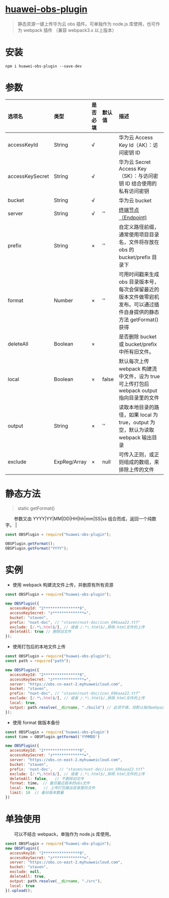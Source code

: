 # [huawei-obs-plugin](https://github.com/staven630/huawei-obs-plugin)

> 静态资源一键上传华为云 obs 插件。可单独作为 node.js 库使用，也可作为 webpack 插件 （兼容 webpack3.x 以上版本）

# 安装

```
npm i huawei-obs-plugin --save-dev
```

# 参数

| 选项名          | 类型                 | 是否必填 | 默认值 | 描述                                                                                                                  |
| :-------------- | :------------------- | :------- | :----- | :-------------------------------------------------------------------------------------------------------------------- |
| accessKeyId     | String               | √        |        | 华为云 Access Key Id（AK）：访问密钥 ID                                                                               |
| accessKeySecret | String               | √        |        | 华为云 Secret Access Key（SK）：与访问密钥 ID 结合使用的私有访问密钥                                                  |
| bucket          | String               | √        |        | 华为云 bucket                                                                                                         |
| server          | String               | √        | ''     | [终端节点（Endpoint)](https://developer.huaweicloud.com/endpoint?OBS)                                                 |
| prefix          | String               | ×        | ''     | 自定义路径前缀，通常使用项目目录名，文件将存放在 obs 的 bucket/prefix 目录下                                          |
| format          | Number               | ×        | ''     | 可用时间戳来生成 obs 目录版本号，每次会保留最近的版本文件做零宕机发布。可以通过插件自身提供的静态方法 getFormat()获得 |
| deleteAll       | Boolean              | ×        |        | 是否删除 bucket 或 bucket/prefix 中所有旧文件。                                                                       |
| local           | Boolean              | ×        | false  | 默认每次上传 webpack 构建流中文件，设为 true 可上传打包后 webpack output 指向目录里的文件                             |
| output          | String               | ×        | ''     | 读取本地目录的路径，如果 local 为 true，output 为空，默认为读取 webpack 输出目录                                      |
| exclude         | ExpReg/Array<ExpReg> | ×        | null   | 可传入正则，或正则组成的数组，来排除上传的文件                                                                        |

# 静态方法

> static getFormat()

&emsp;&emsp;参数又由 YYYY|YY|MM|DD|HH|hh|mm|SS|ss 组合而成，返回一个纯数字。
|

```javascript
const OBSPlugin = require("huawei-obs-plugin");

OBSPlugin.getFormat();
OBSPlugin.getFormat("YYYY");
```

# 实例

- 使用 webpack 构建流文件上传，并删原有所有资源

```javascript
const OBSPlugin = require("huawei-obs-plugin");

new OBSPlugin({
  accessKeyId: "2****************9",
  accessKeySecret: "z**************=",
  bucket: "staven",
  prefix: "nuxt-doc", // "staven/nuxt-doc/icon_696aaa22.ttf"
  exclude: [/.*\.html$/], // 或者 /.*\.html$/,排除.html文件的上传
  deleteAll: true // 删除旧文件
});
```

- 使用打包后的本地文件上传

```javascript
const OBSPlugin = require("huawei-obs-plugin");
const path = require("path");

new OBSPlugin({
  accessKeyId: "2****************9",
  accessKeySecret: "z**************=",
  server: "https://obs.cn-east-2.myhuaweicloud.com",
  bucket: "staven",
  prefix: "nuxt-doc", // "staven/nuxt-doc/icon_696aaa22.ttf"
  exclude: [/.*\.html$/], // 或者 /.*\.html$/,排除.html文件的上传
  local: true,
  output: path.resolve(__dirname, "./build") // 此项不填，将默认指向webpack/vue-cli等工具输出目录
});
```

- 使用 format 做版本备份

```javascript
const OBSPlugin = require('huawei-obs-plugin')
const time = OBSPlugin.getFormat('YYMMDD')

new OBSPlugin({
  accessKeyId: "2****************9",
  accessKeySecret: "z**************=",
  server: "https://obs.cn-east-2.myhuaweicloud.com",
  bucket: "staven",
  prefix: 'nuxt-doc',   // "staven/nuxt-doc/icon_696aaa22.ttf"
  exclude: [/.*\.html$/], // 或者 /.*\.html$/,排除.html文件的上传
  deleteAll: false,	  // 不删除旧文件
  format: time， // 备份最近版本的obs文件
  local: true,   // 上传打包输出目录里的文件
  limit: 10  // 备份版本数量
})
```

# 单独使用

&emsp;&emsp;可以不结合 webpack，单独作为 node.js 库使用。

```javascript
const OBSPlugin = require("huawei-obs-plugin");
new OBSPlugin({
  accessKeyId: "2****************9",
  accessKeySecret: "z**************=",
  server: "https://obs.cn-east-2.myhuaweicloud.com",
  bucket: "staven",
  exclude: null,
  deleteAll: true,
  output: path.resolve(__dirname, "./src"),
  local: true
}).upload();
```
